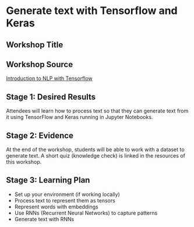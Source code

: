 
# Generate text with Tensorflow and Keras

## Workshop Title

## Workshop Source

[Introduction to NLP with Tensorflow](https://docs.microsoft.com/learn/modules/intro-natural-language-processing-tensorflow/?WT.mc_id=academic-56322-alfredodeza)

## Stage 1: Desired Results

Attendees will learn how to process text so that they can generate text from it using TensorFlow and Keras running in Jupyter Notebooks.

## Stage 2: Evidence

At the end of the workshop, students will be able to work with a dataset to generate text. A short quiz (knowledge check) is linked in the resources of this workshop.

## Stage 3: Learning Plan

- Set up your environment (if working locally)
- Process text to represent them as tensors
- Represent words with embeddings
- Use RNNs (Recurrent Neural Networks) to capture patterns
- Generate text with RNNs
